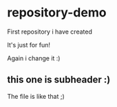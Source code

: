 # repository-demo

First repository i have created

It's just for fun!

Again i change it :)


## this one is subheader :)
The file is like that ;)